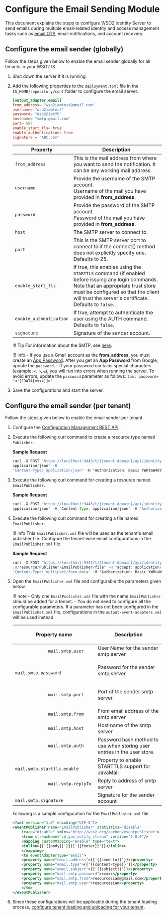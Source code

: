 # Configure the Email Sending Module

This document explains the steps to configure WSO2 Identity Server to send emails during multiple email-related identity and access management tasks such as [email OTP]({{base_path}}/guides/mfa/2fa-email-otp/), email notifications, and account recovery.

## Configure the email sender (globally)

Follow the steps given below to enable the email sender globally for all tenants in your WSO2 IS.

1. Shut down the server if it is running.
2. Add the following properties to the `deployment.toml` file in the `IS_HOME/repository/conf` folder to configure the email server.

    ```toml
    [output_adapter.email]
    from_address= "wso2iamtest@gmail.com"
    username= "wso2iamtest"
    password= "Wso2@iam70"
    hostname= "smtp.gmail.com"
    port= 587
    enable_start_tls= true
    enable_authentication= true
    signature = "ABC.com"
    ```

    | Property  | Description   |
    |-----------|---------------|
    | `from_address`    | This is the mail address from where you want to send the notification. It can be any working mail address. |
    | `username`     | Provide the username of the SMTP account. <br/> Username of the mail you have provided in **from_address**.    |
    | `password` | Provide the password of the SMTP account. <br/> Password of the mail you have provided in **from_address**.     |
    | `host` | The SMTP server to connect to. |
    | `port`|This is the SMTP server port to connect to if the connect() method does not explicitly specify one. Defaults to 25. |
    | `enable_start_tls`    | If true, this enables using the `STARTTLS` command (if enabled before issuing any login commands. Note that an appropriate trust store must be configured so that the client will trust the server's certificate. Defaults to `false`. |
    | `enable_authentication`    | If true, attempt to authenticate the user using the AUTH command. Defaults to `false`.|
    | `signature`    | Signature of the sender account. |

    !!! Tip
        For information about the SMTP, see
        [here](https://javaee.github.io/javamail/docs/api/com/sun/mail/smtp/package-summary.html).

    !!! info
        - If you use a Gmail account as the **from_address**, you must create an [App Password](https://support.google.com/accounts/answer/185833?visit_id=637943607149528455-3801902236&p=InvalidSecondFactor&rd=1).
        After you get an **App Password** from Google, update the `password`.
        - If your password contains special characters (example: `<`, `>`, `&`), you will run into errors when running the server. To avoid errors, update the `password` parameter as follows:
        ```toml
        password= "<![CDATA[xxxx]]>"
        ```

3. Save the configurations and start the server.

## Configure the email sender (per tenant)

Follow the steps given below to enable the email sender per tenant.

1.  Configure the [Configuration Management REST API]({{base_path}}/apis/use-the-configuration-management-rest-apis/). 
2.  Execute the following curl command to create a resource type named `Publisher`. 

    **Sample Request**
    ``` java 
    curl -X POST "https://localhost:9443/t/{tenant-domain}/api/identity/config-mgt/v1.0/resource-type" -H "accept: 
    application/json" -H 
    "Content-Type: application/json" -H 'Authorization: Basic YWRtaW46YWRtaW4=' -d "{ \"name\": \"Publisher\", \"description\": \"Publisher Configurations\"}"
    ```

3.  Execute the following curl command for creating a resource named `EmailPublisher`. 

    **Sample Request**
    ``` java 
    curl -X POST "https://localhost:9443/t/{tenant-domain}/api/identity/config-mgt/v1.0/resource/Publisher" -H "accept: 
    application/json" -H "Content-Type: application/json" -H 'Authorization: Basic YWRtaW46YWRtaW4=' -d "{ \"name\": \"EmailPublisher\", \"attributes\": [ { \"key\": \"email\", \"value\": \"string\" } ]}"
    ```
	
4.  Execute the following curl command for creating a file named `EmailPublisher`. 

    !!! info
        This `EmailPublisher.xml` file will be used as the tenant's email publisher file. Configure the tenant-wise email configurations in the `EmailPublisher.xml` file.

    **Sample Request**
    ``` java 
    curl -X POST "https://localhost:9443/t/{tenant-domain}/api/identity/config-mgt/v1
    .0/resource/Publisher/EmailPublisher/file" -H "accept: application/json" -H 
    "Content-Type: multipart/form-data" -H 'Authorization: Basic YWRtaW46YWRtaW4=' -F "resourceFile=@EmailPublisher.xml;type=text/xml" -F "fileName=EmailPublisher"
    ```
    
5.  Open the `EmailPublisher.xml` file and configurable the parameters given below.

    !!! note
        -   Only one `EmailPublisher.xml` file with the name `EmailPublisher` should be added for a tenant.
        -   You do not need to configure all the configurable parameters. If a parameter has not been configured in the `EmailPublisher.xml` file, configurations in the `output-event-adapters.xml` will be used instead.
    
    <table>
    <thead>
    <tr class="header">
    <th><p>Property name</p></th>
    <th><p>Description</p></th>
    </tr>
    </thead>
    <tbody>
    <tr class="odd">
    <td><code>             mail.smtp.user            </code></td>
    <td>User Name for the sender smtp server</td>
    </tr>
    <tr class="even">
    <td><code>             mail.smtp.password            </code></td>
    <td><p>Password for the sender smtp server</p></td>
    </tr>
    <tr class="odd">
    <td><code>             mail.smtp.port            </code></td>
    <td><p>Port of the sender smtp server</p></td>
    </tr>
    <tr class="even">
    <td><code>             mail.smtp.from            </code></td>
    <td>From email address of the smtp server</td>
    </tr>
    <tr class="odd">
    <td><code>             mail.smtp.host            </code></td>
    <td>Host name of the smtp server</td>
    </tr>
    <tr class="even">
    <td><code>             mail.smtp.auth           </code></td>
    <td>Password hash method to use when storing user entries in the user store.</td>
    </tr>
    <tr class="odd">
    <td><code>             mail.smtp.starttls.enable           </code></td>
    <td>Property to enable STARTTLS support for JavaMail</td>
    </tr>
    <tr class="even">
    <td><code>             mail.smtp.replyTo           </code></td>
    <td>Reply to address of smtp server</td>
    </tr>
    <tr class="odd">
    <td><code>             mail.smtp.signature           </code></td>
    <td>Signature for the sender account</td>
    </tr>
    </tbody>
    </table>
    
    Following is a sample configuration for the `EmailPublisher.xml` file. 
    
    ``` xml
    <?xml version="1.0" encoding="UTF-8"?>
    <eventPublisher name="EmailPublisher" statistics="disable"
        trace="disable" xmlns="http://wso2.org/carbon/eventpublisher">
        <from streamName="id_gov_notify_stream" version="1.0.0"/>
        <mapping customMapping="enable" type="text">
        <inline>{{'{{body}}'}}{{'{{footer}}'}}</inline>
        </mapping>
        <to eventAdapterType="email">
        <property name="email.address">{{'{{send-to}}'}}</property>
        <property name="email.type">{{'{{content-type}}'}}</property>
        <property name="email.subject">{{'{{subject}}'}}</property>
        <property name="mail.smtp.password">xxxxx</property>
        <property name="mail.smtp.from">resourcesiam@gmail.com</property>
        <property name="mail.smtp.user">resourcesiam</property>
        </to>
    </eventPublisher>
    ```  
    
5.	Since these configurations will be applicable during the tenant loading process, [configure tenant loading and 
unloading for your tenant]({{base_path}}/guides/tenants/configure-the-tenant-loading-policy).

<!-- !!! note
    {!./includes/google-two-factor.md !}-->
